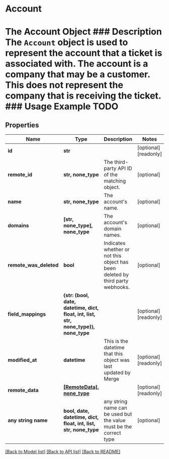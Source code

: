 # Account

# The Account Object ### Description The `Account` object is used to represent the account that a ticket is associated with.  The account is a company that may be a customer. This does not represent the company that is receiving the ticket.  ### Usage Example TODO

## Properties
Name | Type | Description | Notes
------------ | ------------- | ------------- | -------------
**id** | **str** |  | [optional] [readonly] 
**remote_id** | **str, none_type** | The third-party API ID of the matching object. | [optional] 
**name** | **str, none_type** | The account&#39;s name. | [optional] 
**domains** | **[str, none_type], none_type** | The account&#39;s domain names. | [optional] 
**remote_was_deleted** | **bool** | Indicates whether or not this object has been deleted by third party webhooks. | [optional] 
**field_mappings** | **{str: (bool, date, datetime, dict, float, int, list, str, none_type)}, none_type** |  | [optional] [readonly] 
**modified_at** | **datetime** | This is the datetime that this object was last updated by Merge | [optional] [readonly] 
**remote_data** | [**[RemoteData], none_type**](RemoteData.md) |  | [optional] [readonly] 
**any string name** | **bool, date, datetime, dict, float, int, list, str, none_type** | any string name can be used but the value must be the correct type | [optional]

[[Back to Model list]](../README.md#documentation-for-models) [[Back to API list]](../README.md#documentation-for-api-endpoints) [[Back to README]](../README.md)



